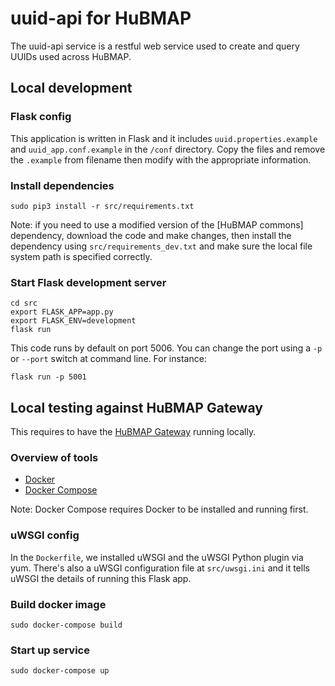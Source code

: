 # uuid-api for HuBMAP
The uuid-api service is a restful web service used to create and query UUIDs used across HuBMAP.

## Local development

### Flask config

This application is written in Flask and it includes `uuid.properties.example` and `uuid_app.conf.example` in the `/conf` directory.  Copy the files and remove the `.example` from filename then modify with the appropriate information.

### Install dependencies

````
sudo pip3 install -r src/requirements.txt
````

Note: if you need to use a modified version of the [HuBMAP commons] dependency, download the code and make changes, then install the dependency using `src/requirements_dev.txt` and make sure the local file system path is specified correctly.

### Start Flask development server

````
cd src
export FLASK_APP=app.py
export FLASK_ENV=development
flask run
````

This code runs by default on port 5006. You can change the port using a `-p` or `--port` switch at command line. For instance:

````
flask run -p 5001
````

## Local testing against HuBMAP Gateway

This requires to have the [HuBMAP Gateway](https://github.com/hubmapconsortium/gateway) running locally.

### Overview of tools

- [Docker](https://docs.docker.com/install/)
- [Docker Compose](https://docs.docker.com/compose/install/)

Note: Docker Compose requires Docker to be installed and running first.


### uWSGI config

In the `Dockerfile`, we installed uWSGI and the uWSGI Python plugin via yum. There's also a uWSGI configuration file at `src/uwsgi.ini` and it tells uWSGI the details of running this Flask app.


### Build docker image

````
sudo docker-compose build
````

### Start up service

````
sudo docker-compose up
````